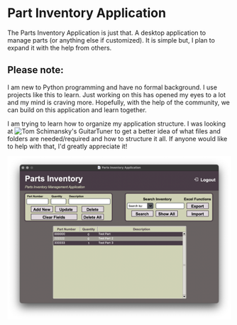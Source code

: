 # Part Inventory Application
The Parts Inventory Application is just that. A desktop application to manage parts (or anything else if customized). It is simple but, I plan to expand it with the help from others.

## Please note:
I am new to Python programming and have no formal background. I use projects like this to learn. Just working on this has opened my eyes to a lot and my mind is craving more. Hopefully, with the help of the community, we can build on this application and learn together.

I am trying to learn how to organize my application structure. I was looking at ![Tom Schimansky's GuitarTuner](https://github.com/TomSchimansky/GuitarTuner) to get a better idea of what files and folders are needed/required and how to structure it all. If anyone would like to help with that, I'd greatly appreciate it!

![Parts Inventory Application.](documentation/readme_images/Parts_Inventory_App.png)